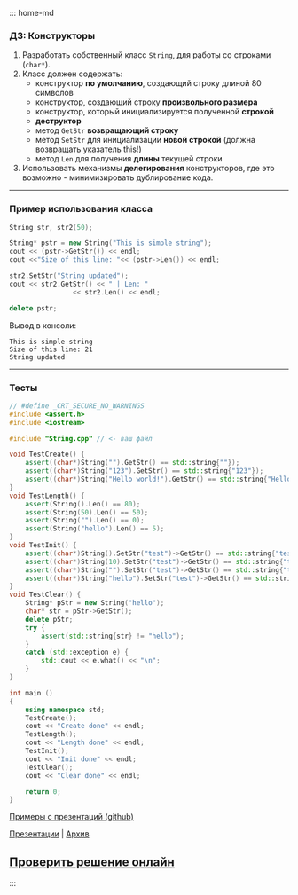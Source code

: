 ::: home-md 
<!-- .element: hidden="hidden" -->

### ДЗ: Конструкторы

1. Разработать собственный класс `String`, для работы со строками (`char*`). 
1. Класс должен содержать:
	- конструктор __по умолчанию__, создающий строку длиной 80 символов
	- конструктор, создающий строку __произвольного размера__
	- конструктор, который инициализируется полученной __строкой__
	- __деструктор__
	- метод `GetStr` __возвращающий строку__
	- метод `SetStr` для инициализации __новой строкой__ (должна возвращать указатель this!)
	- метод `Len` для получения __длины__ текущей строки
1. Использовать механизмы __делегирования__ конструкторов, где это возможно - минимизировать дублирование кода.

---
### Пример использования класса
``` cpp
String str, str2(50);

String* pstr = new String("This is simple string");
cout << (pstr->GetStr()) << endl;
cout <<"Size of this line: "<< (pstr->Len()) << endl;

str2.SetStr("String updated");
cout << str2.GetStr() << " | Len: " 
				<< str2.Len() << endl;

delete pstr;
``` 

Вывод в консоли:
``` shell
This is simple string
Size of this line: 21
String updated
```

---
### Тесты
``` cpp
// #define _CRT_SECURE_NO_WARNINGS
#include <assert.h>
#include <iostream>

#include "String.cpp" // <- ваш файл

void TestCreate() {
	assert((char*)String("").GetStr() == std::string{""});
	assert((char*)String("123").GetStr() == std::string{"123"});
	assert((char*)String("Hello world!").GetStr() == std::string{"Hello world!"});
}
void TestLength() {
	assert(String().Len() == 80);
	assert(String(50).Len() == 50);
	assert(String("").Len() == 0);
	assert(String("hello").Len() == 5);
}
void TestInit() {
	assert((char*)String().SetStr("test")->GetStr() == std::string{"test"});
	assert((char*)String(10).SetStr("test")->GetStr() == std::string{"test"});
	assert((char*)String("").SetStr("test")->GetStr() == std::string{"test"});
	assert((char*)String("hello").SetStr("test")->GetStr() == std::string{"test"});
}
void TestClear() {
	String* pStr = new String("hello");
	char* str = pStr->GetStr();
	delete pStr;
	try {
		assert(std::string{str} != "hello");
	}
	catch (std::exception e) {
		std::cout << e.what() << "\n";
	}
}

int main ()
{
	using namespace std;
	TestCreate();
	cout << "Create done" << endl;
	TestLength();
	cout << "Length done" << endl;
	TestInit();
	cout << "Init done" << endl;
	TestClear();
	cout << "Clear done" << endl;

	return 0;
}

```

[Примеры с презентаций (github)](https://github.com/aatutor/oop_cpp_files)

[Презентации](https://aatutor.github.io/slides_oop_cpp/) | [Архив](https://sourceforge.net/projects/cpp-oop-top-aca/files/Lections/active/)

## [Проверить решение онлайн](https://coliru.stacked-crooked.com/a/911db53fe04ea1c0)

:::
